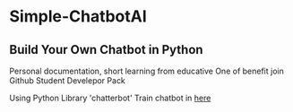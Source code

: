 # Simple-ChatbotAI 
## Build Your Own Chatbot in Python 

Personal documentation, short learning from educative 
One of benefit join Github Student Develepor Pack 

Using Python Library 'chatterbot' 
Train chatbot in [here](https://github.com/gunthercox/chatterbot-corpus/find/master)
